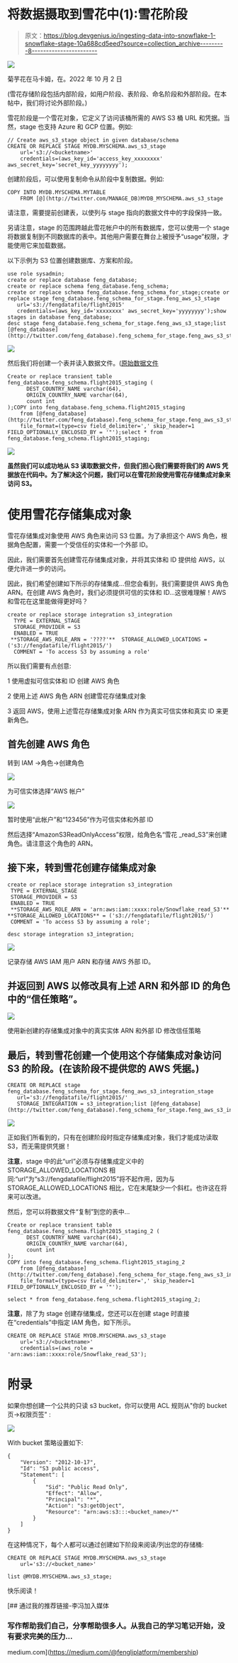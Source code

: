 # 将数据摄取到雪花中(1):雪花阶段

> 原文：<https://blog.devgenius.io/ingesting-data-into-snowflake-1-snowflake-stage-10a688cd5eed?source=collection_archive---------8----------------------->

![](img/3516b2a1ad3f58905398347aa4cdaf45.png)

菊芋花在马卡姆，在。2022 年 10 月 2 日

(雪花存储阶段包括内部阶段，如用户阶段、表阶段、命名阶段和外部阶段。在本帖中，我们将讨论外部阶段。)

雪花阶段是一个雪花对象，它定义了访问该桶所需的 AWS S3 桶 URL 和凭据。当然，stage 也支持 Azure 和 GCP 位置。例如:

```
// Create aws_s3_stage object in given database/schema
CREATE OR REPLACE STAGE MYDB.MYSCHEMA.aws_s3_stage
    url='s3://<bucketname>'
    credentials=(aws_key_id='access_key_xxxxxxxx' aws_secret_key='secret_key_yyyyyyyy');
```

创建阶段后，可以使用复制命令从阶段中复制数据。例如:

```
COPY INTO MYDB.MYSCHEMA.MYTABLE
    FROM [@](http://twitter.com/MANAGE_DB)MYDB_MYSCHEMA.aws_s3_stage
```

请注意，需要提前创建表，以使列与 stage 指向的数据文件中的字段保持一致。

另请注意，stage 的范围跨越此雪花帐户中的所有数据库，您可以使用一个 stage 将数据复制到不同数据库的表中。其他用户需要在舞台上被授予“usage”权限，才能使用它来加载数据。

以下示例为 S3 位置创建数据库、方案和阶段。

```
use role sysadmin;
create or replace database feng_database;
create or replace schema feng_database.feng_schema;
create or replace schema feng_database.feng_schema_for_stage;create or replace stage feng_database.feng_schema_for_stage.feng_aws_s3_stage
   url='s3://fengdatafile/flight2015'
   credentials=(aws_key_id='xxxxxxxx' aws_secret_key='yyyyyyyy');show stages in database feng_database;
desc stage feng_database.feng_schema_for_stage.feng_aws_s3_stage;list [@feng_database](http://twitter.com/feng_database).feng_schema_for_stage.feng_aws_s3_stage;
```

![](img/c6807c83ea720d67ad63764be7294ce0.png)

然后我们将创建一个表并读入数据文件。([原始数据文件](https://github.com/databricks/Spark-The-Definitive-Guide/tree/master/data/flight-data/csv)

```
Create or replace transient table feng_database.feng_schema.flight2015_staging (
      DEST_COUNTRY_NAME varchar(64),
      ORIGIN_COUNTRY_NAME varchar(64),
      count int
);COPY into feng_database.feng_schema.flight2015_staging
    from [@feng_database](http://twitter.com/feng_database).feng_schema_for_stage.feng_aws_s3_stage
    file_format=(type=csv field_delimiter=',' skip_header=1 FIELD_OPTIONALLY_ENCLOSED_BY = '"');select * from feng_database.feng_schema.flight2015_staging;
```

![](img/984c153c97871124ef5fd6467056fffe.png)

**虽然我们可以成功地从 S3 读取数据文件，但我们担心我们需要将我们的 AWS 凭据放在代码中。为了解决这个问题，我们可以在雪花阶段使用雪花存储集成对象来访问 S3。**

# 使用雪花存储集成对象

雪花存储集成对象使用 AWS 角色来访问 S3 位置。为了承担这个 AWS 角色，根据角色配置，需要一个受信任的实体和一个外部 ID。

因此，我们需要首先创建雪花存储集成对象，并将其实体和 ID 提供给 AWS，以便允许进一步的访问。

因此，我们希望创建如下所示的存储集成…但您会看到，我们需要提供 AWS 角色 ARN。在创建 AWS 角色时，我们必须提供可信的实体和 ID…这很难理解！AWS 和雪花在这里能做得更好吗？

```
create or replace storage integration s3_integration
  TYPE = EXTERNAL_STAGE
  STORAGE_PROVIDER = S3
  ENABLED = TRUE 
 **STORAGE_AWS_ROLE_ARN = '????'**  STORAGE_ALLOWED_LOCATIONS = ('s3://fengdatafile/flight2015/')
  COMMENT = 'To access S3 by assuming a role'
```

所以我们需要有点创意:

1 使用虚拟可信实体和 ID 创建 AWS 角色

2 使用上述 AWS 角色 ARN 创建雪花存储集成对象

3 返回 AWS，使用上述雪花存储集成对象 ARN 作为真实可信实体和真实 ID 来更新角色。

## **首先创建 AWS 角色**

转到 IAM ->角色->创建角色

![](img/5e4eddc1f850c15a2e36c4b009099d13.png)

为可信实体选择“AWS 帐户”

![](img/f6eb6ca114d02d1cba2d6842b975cada.png)

暂时使用“此帐户”和“123456”作为可信实体和外部 ID

然后选择“AmazonS3ReadOnlyAccess”权限，给角色名“雪花 _read_S3”来创建角色。请注意这个角色的 ARN。

## 接下来，转到雪花创建存储集成对象

```
create or replace storage integration s3_integration
 TYPE = EXTERNAL_STAGE
 STORAGE_PROVIDER = S3
 ENABLED = TRUE 
 **STORAGE_AWS_ROLE_ARN = 'arn:aws:iam::xxxx:role/Snowflake_read_S3'** **STORAGE_ALLOWED_LOCATIONS** = ('s3://fengdatafile/flight2015/')
 COMMENT = 'To access S3 by assuming a role';

desc storage integration s3_integration;
```

![](img/a9b66a2de32d394375226ce8f813f1fa.png)

记录存储 AWS IAM 用户 ARN 和存储 AWS 外部 ID。

## 并返回到 AWS 以修改具有上述 ARN 和外部 ID 的角色中的“信任策略”。

![](img/f73d12494e44f98f1216fa3b36fdf493.png)

使用新创建的存储集成对象中的真实实体 ARN 和外部 ID 修改信任策略

## 最后，转到雪花创建一个使用这个存储集成对象访问 S3 的阶段。(在该阶段不提供您的 AWS 凭据。)

```
CREATE OR REPLACE stage feng_database.feng_schema_for_stage.feng_aws_s3_integration_stage
   url='s3://fengdatafile/flight2015/'
   STORAGE_INTEGRATION = s3_integration;list [@feng_database](http://twitter.com/feng_database).feng_schema_for_stage.feng_aws_s3_integration_stage;
```

![](img/af34cb5c9eae4875486acf2ec3a7c8e2.png)

正如我们所看到的，只有在创建阶段时指定存储集成对象，我们才能成功读取 S3，而无需提供凭据！

**注意**，stage 中的此“url”必须与存储集成定义中的 STORAGE_ALLOWED_LOCATIONS 相同:“url”为“s3://fengdatafile/flight2015”将不起作用，因为与 STORAGE_ALLOWED_LOCATIONS 相比，它在末尾缺少一个斜杠。也许这在将来可以改进。

然后，您可以将数据文件“复制”到您的表中…

```
Create or replace transient table feng_database.feng_schema.flight2015_staging_2 (
      DEST_COUNTRY_NAME varchar(64),
      ORIGIN_COUNTRY_NAME varchar(64),
      count int
);
COPY into feng_database.feng_schema.flight2015_staging_2
    from [@feng_database](http://twitter.com/feng_database).feng_schema_for_stage.feng_aws_s3_integration_stage
    file_format=(type=csv field_delimiter=',' skip_header=1 FIELD_OPTIONALLY_ENCLOSED_BY = '"');

select * from feng_database.feng_schema.flight2015_staging_2;
```

**注意**，除了为 stage 创建存储集成，您还可以在创建 stage 时直接在“credentials”中指定 IAM 角色，如下所示。

```
CREATE OR REPLACE STAGE MYDB.MYSCHEMA.aws_s3_stage
    url='s3://<bucketname>'
    credentials=(aws_role = 'arn:aws:iam::xxxx:role/Snowflake_read_S3');
```

# 附录

如果你想创建一个公共的只读 s3 bucket，你可以使用 ACL 规则从"你的 bucket 页->权限页签" :

![](img/d45d3dd60021fb3372c0d01677c24f20.png)

With bucket 策略设置如下:

```
{
    "Version": "2012-10-17",
    "Id": "S3 public access",
    "Statement": [
        {
            "Sid": "Public Read Only",
            "Effect": "Allow",
            "Principal": "*",
            "Action": "s3:getObject",
            "Resource": "arn:aws:s3:::<bucket_name>/*"
        }
    ]
}
```

在这种情况下，每个人都可以通过创建如下阶段来阅读/列出您的存储桶:

```
CREATE OR REPLACE STAGE MYDB.MYSCHEMA.aws_s3_stage
    url='s3://<bucket_name>'

list @MYDB.MYSCHEMA.aws_s3_stage;
```

快乐阅读！

[](https://medium.com/@fengliplatform/membership) [## 通过我的推荐链接-李冯加入媒体

### 写作帮助我们自己，分享帮助很多人。从我自己的学习笔记开始，没有要求完美的压力…

medium.com](https://medium.com/@fengliplatform/membership)